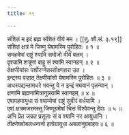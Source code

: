 ```yaml
---
title: १९

---
```

संशितं म इदं ब्रह्म संशितं वीर्य मम । [[तु. शौ.सं. ३.१९]]  
संशितं क्षत्रं मे जिष्णु येषामस्मि पुरोहितः ॥ १ ॥  
समहमेषां राष्ट्रं श्यामि समोजो वीर्यं बलम् ।  
वृश्चामि शत्रूणां बाहू सं श्यामि स्वानहन् ॥ २ ॥  
तेक्षणीयांसः पर्शोरग्नेतस्तीक्ष्णतरा उत ।  
इन्द्रस्य वज्रात् तेक्ष्णीयांसो येषामस्मि पुरोहितः ॥ ३ ॥  
अधस्पद्यन्तामधरे भवन्तु ये न इन्द्रं मघवानं पृतन्यान् ।  
क्षणामि ब्रह्मणामित्रानुन्नयामि स्वानहम् ॥ ४ ॥  
एषामहमायुधा सं श्याम्येषां राष्ट्रं सुवीरं वर्धयामि ।  
एषां क्षत्रमजरमस्तु जिष्णूग्रमेषां चित्तं विश्वेवन्तु देवाः ॥ ५ ॥  
अभि प्रेत जयत प्रसूताः सं व श्यामि नर आयुधानि ।  
तीक्ष्णेषवोबलधन्वनो हतोग्रायुधा अबलानुग्रबाहवः॥ ६ ॥  
  